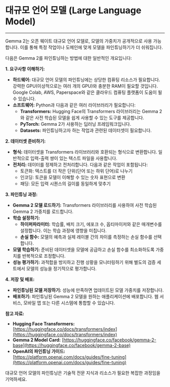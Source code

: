 # 대규모 언어 모델 (Large Language Model)

---
Gemma 2는 오픈 웨이트 대규모 언어 모델로, 모델의 가중치가 공개적으로 사용 가능합니다. 이를 통해 특정 작업이나 도메인에 맞게 모델을 파인튜닝하기가 더 쉬워집니다.

다음은 Gemma 2를 파인튜닝하는 방법에 대한 일반적인 개요입니다:

**1. 요구사항 이해하기:**

- **하드웨어:** 대규모 언어 모델의 파인튜닝에는 상당한 컴퓨팅 리소스가 필요합니다. 강력한 GPU(이상적으로는 여러 개의 GPU)와 충분한 RAM이 필요할 것입니다. Google Colab, AWS, Paperspace와 같은 클라우드 컴퓨팅 플랫폼이 도움이 될 수 있습니다.
- **소프트웨어:** Python과 다음과 같은 여러 라이브러리가 필요합니다:
    * **Transformers:** Hugging Face의 Transformers 라이브러리는 Gemma 2와 같은 사전 학습된 모델을 쉽게 사용할 수 있는 도구를 제공합니다.
    * **PyTorch:** Gemma 2가 사용하는 딥러닝 프레임워크입니다.
    * **Datasets:** 파인튜닝하고자 하는 작업과 관련된 데이터셋이 필요합니다.

**2. 데이터셋 준비하기:**

- **형식:** 데이터셋을 Transformers 라이브러리와 호환되는 형식으로 변환합니다. 일반적으로 입력-출력 쌍이 있는 텍스트 파일을 사용합니다.
- **전처리:** 데이터를 정제하고 전처리합니다. 다음과 같은 작업이 포함됩니다:
    * 토큰화: 텍스트를 더 작은 단위(단어 또는 하위 단어)로 나누기
    * 인코딩: 토큰을 모델이 이해할 수 있는 숫자 표현으로 변환
    * 패딩: 모든 입력 시퀀스의 길이를 동일하게 맞추기

**3. 파인튜닝 과정:**

- **Gemma 2 모델 로드하기:** Transformers 라이브러리를 사용하여 사전 학습된 Gemma 2 가중치를 로드합니다.
- **학습 설정하기:**
    * **하이퍼파라미터:** 학습률, 배치 크기, 에포크 수, 옵티마이저와 같은 매개변수를 설정합니다. 이는 학습 과정에 영향을 미칩니다.
    * **손실 함수:** 모델의 예측과 실제 레이블 간의 차이를 측정하는 손실 함수를 선택합니다.
- **모델 학습하기:** 준비된 데이터셋을 모델에 공급하고 손실 함수를 최소화하도록 가중치를 반복적으로 조정합니다.
- **성능 평가하기:** 과적합을 방지하고 진행 상황을 모니터링하기 위해 별도의 검증 세트에서 모델의 성능을 정기적으로 평가합니다.

**4. 저장 및 배포:**

- **파인튜닝된 모델 저장하기:** 성능에 만족하면 업데이트된 모델 가중치를 저장합니다.
- **배포하기:** 파인튜닝된 Gemma 2 모델을 원하는 애플리케이션에 배포합니다. 웹 서비스, 모바일 앱 또는 다른 시스템에 통합할 수 있습니다.

**참고 자료:**

- **Hugging Face Transformers:** [https://huggingface.co/docs/transformers/index](https://huggingface.co/docs/transformers/index)
- **Gemma 2 Model Card:** [https://huggingface.co/facebook/gemma-2-base](https://huggingface.co/facebook/gemma-2-base)
- **OpenAI의 파인튜닝 가이드:** [https://platform.openai.com/docs/guides/fine-tuning](https://platform.openai.com/docs/guides/fine-tuning)

대규모 언어 모델의 파인튜닝은 기술적 전문 지식과 리소스가 필요한 복잡한 과정임을 기억하세요.
